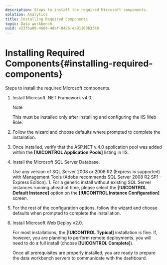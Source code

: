 ```yaml
---
description: Steps to install the required Microsoft components.
solution: Analytics
title: Installing Required Components
topic: Data workbench
uuid: e23fba09-4684-4daf-8426-ea91169b3348
---
```


# Installing Required Components{#installing-required-components}

Steps to install the required Microsoft components.

1. Install Microsoft .NET Framework v4.0.

   >[!NOTE]
   >
   >This must be installed only after installing and configuring the IIS Web Role.

1. Follow the wizard and choose defaults where prompted to complete the installation.
1. Once installed, verify that the ASP.NET v.4.0 application pool was added within the **[!UICONTROL Application Pools]** listing in IIS.
1. Install the Microsoft SQL Server Database.

   Use any version of SQL Server 2008 or 2008 R2 (Express is supported) with Management Tools (Adobe recommends SQL Server 2008 R2 SP1 - Express Edition). 1. For a generic install without existing SQL Server instances running ahead of time, please select the **[!UICONTROL Default Instance]** option on the **[!UICONTROL Instance Configuration]** screen.
1. For the rest of the configuration options, follow the wizard and choose defaults when prompted to complete the installation.
1. Install Microsoft Web Deploy v2.0.

   For most installations, the **[!UICONTROL Typical]** installation is fine. If, however, you are planning to perform remote deployments, you will need to do a full install (choose **[!UICONTROL Complete]**).

   Once all prerequisites are properly installed, you are ready to prepare the data workbench servers to communicate with the dashboard. 
